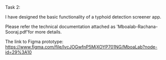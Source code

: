  Task 2:

I have designed the basic functionality of a typhoid detection screener app.

Please refer the technical documentation attached as 'Mboalab-Rachana-Sooraj.pdf'for more details.

The link to Figma prototype:
https://www.figma.com/file/lvcJOGwfnP5MjXOYP701NG/MboaLab?node-id=29%3A10